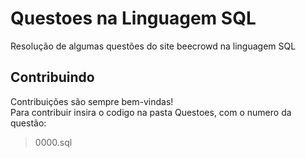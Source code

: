 # Questoes na Linguagem SQL
Resolução de algumas questões do site beecrowd na linguagem SQL

## Contribuindo
Contribuições são sempre bem-vindas!   
Para contribuir insira o codigo na pasta Questoes, com o numero da questão:
> 0000.sql 

